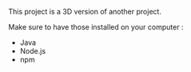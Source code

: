 This project is a 3D version of another project.

Make sure to have those installed on your computer :

- Java
- Node.js
- npm
